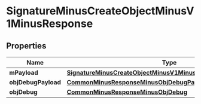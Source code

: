 
# SignatureMinusCreateObjectMinusV1MinusResponse

## Properties
Name | Type | Description | Notes
------------ | ------------- | ------------- | -------------
**mPayload** | [**SignatureMinusCreateObjectMinusV1MinusResponseMinusMPayload**](SignatureMinusCreateObjectMinusV1MinusResponseMinusMPayload.md) |  | 
**objDebugPayload** | [**CommonMinusResponseMinusObjDebugPayload**](CommonMinusResponseMinusObjDebugPayload.md) |  |  [optional]
**objDebug** | [**CommonMinusResponseMinusObjDebug**](CommonMinusResponseMinusObjDebug.md) |  |  [optional]



